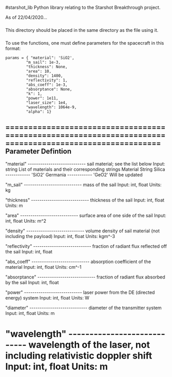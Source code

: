 #starshot_lib
Python library relating to the Starshot Breakthrough project.

As of 22/04/2020...

###

This directory should be placed in the same directory as the file using it.

###

To use the functions, one must define parameters for the spacecraft in this format:
	
	params = { "material": 'SiO2',
			 "m_sail": 1e-3,
			 "thickness": None,
			 "area": 10,
			 "density": 1400,
			 "reflectivity": 1,
			 "abs_coeff": 1e-3,
			 "absorptance": None,
			 "k": 1,
			 "power": 1e11,
			 "laser_size": 1e4, 
			 "wavelength": 1064e-9,
			 "alpha": 1}

========================================================================================================
Parameter							Defintion
--------------------------------------------------------------------------------------------------------------------------------------------------------------------------------------
"material"  	---------------------------- 	sail material; see the list below
								Input: 	string
								List of materials and their corresponding strings
       			 						Material              	String
        			 						Silica    	------------ 'SiO2'
									Germania ------------ 'GeO2'
        			 						Will be updated
									
"m_sail"     	---------------------------- 	mass of the sail
								Input:	int, float
								Units:		kg
								
"thickness"	----------------------------		thickness of the sail
								Input:	int, float
								Units:		m
								
"area"		----------------------------		surface area of one side of the sail
								Input:	int, float
								Units:		m^2
								
"density"		----------------------------		volume density of sail material (not including the payload)
								Input:	int, float
								Units:		kgm^-3
								
"reflectivity"	----------------------------		fraction of radiant flux reflected off the sail
								Input:	int, float

"abs_coeff"	----------------------------		absorption coefficient of the material
								Input:	int, float
								Units:	cm^-1
								
"absorptance"	----------------------------		fraction of radiant flux absorbed by the sail
								Input:	int, float
								
"power"		----------------------------		laser power from the DE (directed energy) system
								Input:	int, float
								Units:	W

"diameter"		----------------------------		diameter of the transmitter system
								Input:	int, float
								Units:	m

"wavelength"	----------------------------		wavelength of the laser, not including relativistic doppler shift
								Input:	int, float
								Units:	m
========================================================================================================

